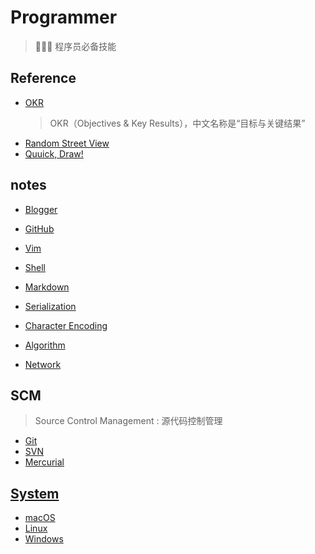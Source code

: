 # Programmer
> 👨🏻‍💻 程序员必备技能

## Reference

- [OKR](https://www.okr.com/)
    > OKR（Objectives & Key Results），中文名称是“目标与关键结果”
- [Random Street View](https://randomstreetview.com)
- [Quuick, Draw!](https://quickdraw.withgoogle.com)

## notes

- [Blogger](notes/Blogger.md)
- [GitHub](notes/GitHub.md)
- [Vim](notes/Vim.md)
- [Shell](notes/Shell.md)
- [Markdown](notes/Markdown.md)
- [Serialization](notes/Serialization.md)
- [Character Encoding](notes/CharacterEncoding.md)

- [Algorithm](algorithm/README.md)
- [Network](network/README.md)

## SCM
> Source Control Management : 源代码控制管理

- [Git](SCM/Git.md)
- [SVN](SCM/SVN.md)
- [Mercurial](SCM/Mercurial.md)

## [System](System/README.md)

- [macOS](System/macOS.md)
- [Linux](System/Linux/README.md)
- [Windows](System/Windows.md)

